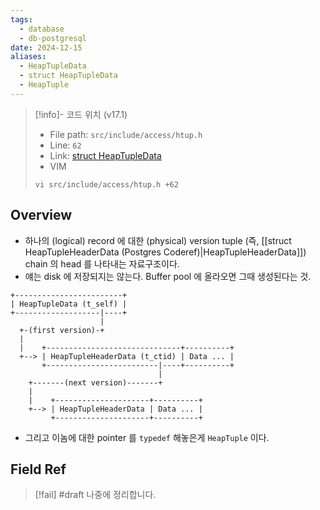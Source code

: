 ```yaml
---
tags:
  - database
  - db-postgresql
date: 2024-12-15
aliases:
  - HeapTupleData
  - struct HeapTupleData
  - HeapTuple
---
```

> [!info]- 코드 위치 (v17.1)
> - File path: `src/include/access/htup.h`
> - Line: `62`
> - Link: [struct HeapTupleData](https://github.com/postgres/postgres/blob/REL_17_1/src/include/access/htup.h#L30-L71)
> - VIM
> ```
> vi src/include/access/htup.h +62
> ```

## Overview

- 하나의 (logical) record 에 대한 (physical) version tuple (즉, [[struct HeapTupleHeaderData (Postgres Coderef)|HeapTupleHeaderData]]) chain 의 head 를 나타내는 자료구조이다.
- 얘는 disk 에 저장되지는 않는다. Buffer pool 에 올라오면 그때 생성된다는 것.

```
+------------------------+
| HeapTupleData (t_self) |
+-------------------|----+
                    |
  +-(first version)-+
  |
  |    +------------------------------+----------+
  +--> | HeapTupleHeaderData (t_ctid) | Data ... |
       +-------------------------|----+----------+
                                 |
    +-------(next version)-------+
    |
    |    +---------------------+----------+
    +--> | HeapTupleHeaderData | Data ... |
         +---------------------+----------+
```

- 그리고 이놈에 대한 pointer 를 `typedef` 해놓은게 `HeapTuple` 이다.

## Field Ref

> [!fail] #draft 나중에 정리합니다.